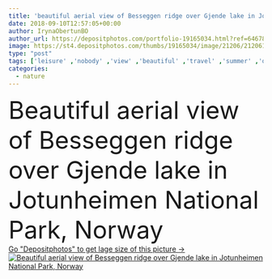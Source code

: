 ```yaml
---
title: 'beautiful aerial view of Besseggen ridge over Gjende lake in Jotunheimen National Park, Norway'
date: 2018-09-10T12:57:05+00:00
author: IrynaObertunBO
author_url: https://depositphotos.com/portfolio-19165034.html?ref=64678756
image: https://st4.depositphotos.com/thumbs/19165034/image/21206/212061066/api_thumb_450.jpg?forcejpeg=true
type: "post"
tags: ['leisure' ,'nobody' ,'view' ,'beautiful' ,'travel' ,'summer' ,'outdoors' ,'nature' ,'majestic' ,'landscape' ,'scenery' ,'scenic' ,'tourism' ,'landmark' ,'vacation' ,'journey' ,'trip' ,'lake' ,'discover' ,'wilderness' ,'tour' ,'place' ,'explore' ,'destination' ,'magnificent' ,'summertime' ,'spectacular' ,'norway' ,'jotunheimen' ,'national park' ,'aerial view' ,'Jotunheimen National Park' ,'Besseggen' ,'gjende' ,'Kingdom of Norway' ,'northwestern europe' ,'Gjende lake' ,'Besseggen ridge' ]
categories: 
  - nature
---
```

<div aling="center">
            <font size="60"> Beautiful aerial view of Besseggen ridge over Gjende lake in Jotunheimen National Park, Norway</font>   
</div>
<div>
    <a href='https://st4.depositphotos.com/thumbs/19165034/image/21206/212061066/api_thumb_450.jpg?forcejpeg=true?ref=64678756' target=_blank > Go "Depositphotos" to get lage size of this picture ->
        <img href='https://st4.depositphotos.com/thumbs/19165034/image/21206/212061066/api_thumb_450.jpg?forcejpeg=true?ref=64678756' src='https://st4.depositphotos.com/19165034/21206/i/950/depositphotos_212061066-stock-photo-beautiful-aerial-view-besseggen-ridge.jpg?forcejpeg=true' alt='Beautiful aerial view of Besseggen ridge over Gjende lake in Jotunheimen National Park, Norway' >
    </a>
</div>
